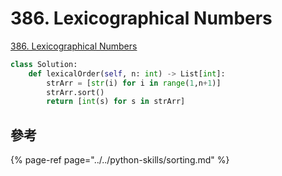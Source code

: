 # 386. Lexicographical Numbers

[386. Lexicographical Numbers](https://leetcode.com/problems/lexicographical-numbers/)

```python
class Solution:
    def lexicalOrder(self, n: int) -> List[int]:
        strArr = [str(i) for i in range(1,n+1)]
        strArr.sort()
        return [int(s) for s in strArr]
```

## 參考

{% page-ref page="../../python-skills/sorting.md" %}

